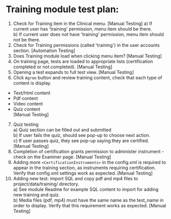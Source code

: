 # Training module test plan:

1. Check for Training item in the Clinical menu.  [Manual Testing]
  a) If current user has 'training' permission, menu item should be there.  
  b) If current user does not have 'training' permission, menu item should not be there.
2. Check for Training permissions (called 'training') in the user accounts section.
   [Automation Testing]
3. Does Training module load when clicking menu item?
   [Manual Testing]
4. On training page, tests are loaded to appropriate lists (certification completed or not completed).
   [Manual Testing]
5. Opening a test expands to full test view.
   [Manual Testing]
6. Click `Agree` button and review training content, check that each type of content is display.  
  - Text/html content  
  - Pdf content  
  - Video content  
  - Quiz content  
   [Manual Testing]
7. Quiz testing  
  a) Quiz section can be filled out and submitted  
  b) If user fails the quiz, should see pop-up to choose next action.  
  c) If user passes quiz, they see pop-up saying they are certified.  
   [Manual Testing]
8. Completion of certification grants permission to administer instrument - check on the Examiner page.
   [Manual Testing]
9. Adding more `<CertificationInstruments>` in the config.xml is required to appear in the training section,
    as instruments requiring certification. Verify that config.xml settings work as expected.
   [Manual Testing]
10. Adding new test: import SQL and copy pdf and mp4 files to project/data/training/ directory.  
  a) See module Readme for example SQL content to import for adding new training and quiz.  
  b) Media files (pdf, mp4) must have the same name as the test_name in order to display. Verify that this requirement works as expected.
   [Manual Testing]
